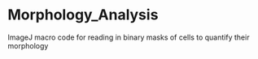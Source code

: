 # Morphology_Analysis
ImageJ macro code for reading in binary masks of cells to quantify their morphology
